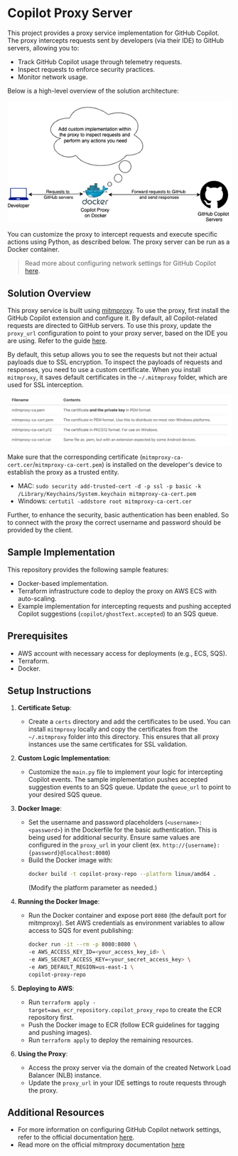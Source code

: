 # Copilot Proxy Server

This project provides a proxy service implementation for GitHub Copilot. The proxy intercepts requests sent by developers (via their IDE) to GitHub servers, allowing you to:

- Track GitHub Copilot usage through telemetry requests.
- Inspect requests to enforce security practices.
- Monitor network usage.

Below is a high-level overview of the solution architecture:

![Proxy Solution Image](proxy_solution.png)

You can customize the proxy to intercept requests and execute specific actions using Python, as described below. The proxy server can be run as a Docker container.

> Read more about configuring network settings for GitHub Copilot [here](https://docs.github.com/en/copilot/managing-copilot/configure-personal-settings/configuring-network-settings-for-github-copilot?tool=vscode).

## Solution Overview

This proxy service is built using [mitmproxy](https://mitmproxy.org/). To use the proxy, first install the GitHub Copilot extension and configure it. By default, all Copilot-related requests are directed to GitHub servers. To use this proxy, update the `proxy_url` configuration to point to your proxy server, based on the IDE you are using. Refer to the guide [here](https://docs.github.com/en/copilot/managing-copilot/configure-personal-settings/configuring-network-settings-for-github-copilot?tool=vscode).

By default, this setup allows you to see the requests but not their actual payloads due to SSL encryption. To inspect the payloads of requests and responses, you need to use a custom certificate. When you install `mitmproxy`, it saves default certificates in the `~/.mitmproxy` folder, which are used for SSL interception.

![mitmproxy certificates](certs.png)

Make sure that the corresponding certificate (`mitmproxy-ca-cert.cer`/`mitmproxy-ca-cert.pem`) is installed on the developer's device to establish the proxy as a trusted entity.

- MAC: `sudo security add-trusted-cert -d -p ssl -p basic -k /Library/Keychains/System.keychain mitmproxy-ca-cert.pem`
- Windows: `certutil -addstore root mitmproxy-ca-cert.cer`

Further, to enhance the security, basic authentication has been enabled. So to connect with the proxy the correct username and password should be provided by the client.

## Sample Implementation

This repository provides the following sample features:

- Docker-based implementation.
- Terraform infrastructure code to deploy the proxy on AWS ECS with auto-scaling.
- Example implementation for intercepting requests and pushing accepted Copilot suggestions (`copilot/ghostText.accepted`) to an SQS queue.

## Prerequisites

- AWS account with necessary access for deployments (e.g., ECS, SQS).
- Terraform.
- Docker.

## Setup Instructions

1. **Certificate Setup**:

   - Create a `certs` directory and add the certificates to be used. You can install `mitmproxy` locally and copy the certificates from the `~/.mitmproxy` folder into this directory. This ensures that all proxy instances use the same certificates for SSL validation.

2. **Custom Logic Implementation**:

   - Customize the `main.py` file to implement your logic for intercepting Copilot events. The sample implementation pushes accepted suggestion events to an SQS queue. Update the `queue_url` to point to your desired SQS queue.

3. **Docker Image**:

   - Set the username and password placeholders (`<username>:<password>`) in the Dockerfile for the basic authentication. This is being used for additional security. Ensure same values are configured in the `proxy_url` in your client (ex. `http://{username}:{password}@localhost:8080`)
   - Build the Docker image with:
     ```bash
     docker build -t copilot-proxy-repo --platform linux/amd64 .
     ```
     (Modify the platform parameter as needed.)

4. **Running the Docker Image**:

   - Run the Docker container and expose port `8080` (the default port for mitmproxy). Set AWS credentials as environment variables to allow access to SQS for event publishing:
     ```bash
     docker run -it --rm -p 8080:8080 \
     -e AWS_ACCESS_KEY_ID=<your_access_key_id> \
     -e AWS_SECRET_ACCESS_KEY=<your_secret_access_key> \
     -e AWS_DEFAULT_REGION=us-east-1 \
     copilot-proxy-repo
     ```

5. **Deploying to AWS**:

   - Run `terraform apply -target=aws_ecr_repository.copilot_proxy_repo` to create the ECR repository first.
   - Push the Docker image to ECR (follow ECR guidelines for tagging and pushing images).
   - Run `terraform apply` to deploy the remaining resources.

6. **Using the Proxy**:
   - Access the proxy server via the domain of the created Network Load Balancer (NLB) instance.
   - Update the `proxy_url` in your IDE settings to route requests through the proxy.

## Additional Resources

- For more information on configuring GitHub Copilot network settings, refer to the official documentation [here](https://docs.github.com/en/copilot/managing-copilot/configure-personal-settings/configuring-network-settings-for-github-copilot?tool=vscode).
- Read more on the official mitmproxy documentation [here](https://docs.mitmproxy.org/stable/) 
